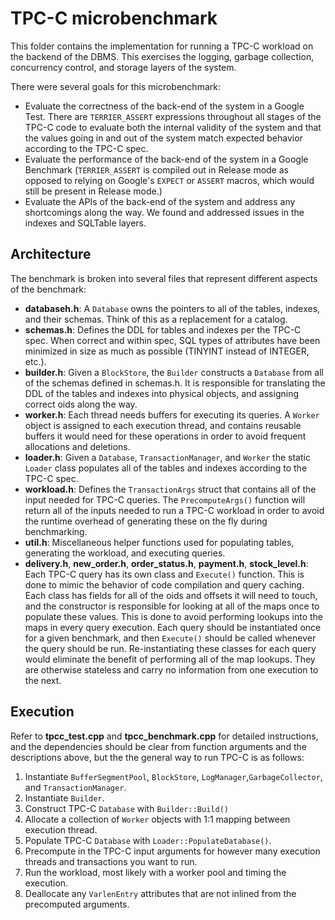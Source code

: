 # TPC-C microbenchmark

This folder contains the implementation for running a TPC-C workload on the backend of the DBMS. This exercises the
logging, garbage collection, concurrency control, and storage layers of the system.

There were several goals for this microbenchmark:
* Evaluate the correctness of the back-end of the system in a Google Test. There are `TERRIER_ASSERT` expressions
throughout all stages of the TPC-C code to evaluate both the internal validity of the system and that the values
going in and out of the system match expected behavior according to the TPC-C spec.
* Evaluate the performance of the back-end of the system in a Google Benchmark (`TERRIER_ASSERT` is compiled out in
Release mode as opposed to relying on Google's `EXPECT` or `ASSERT` macros, which would still be present in Release
mode.)
* Evaluate the APIs of the back-end of the system and address any shortcomings along the way. We found and addressed
issues in the indexes and SQLTable layers.

## Architecture

The benchmark is broken into several files that represent different aspects of the benchmark:

* **databaseh.h**: A `Database` owns the pointers to all of the tables, indexes, and their schemas. Think of this as a
replacement for a catalog.
* **schemas.h**: Defines the DDL for tables and indexes per the TPC-C spec. When correct and within spec, SQL types of
attributes have been minimized in size as much as possible (TINYINT instead of INTEGER, etc.).
* **builder.h**: Given a `BlockStore`, the `Builder` constructs a `Database` from all of the schemas defined in
schemas.h. It is responsible for translating the DDL of the tables and indexes into physical objects, and assigning
correct oids along the way.
* **worker.h**: Each thread needs buffers for executing its queries. A `Worker` object is assigned to each execution
thread, and contains reusable buffers it would need for these operations in order to avoid frequent allocations and
deletions.
* **loader.h**: Given a `Database`, `TransactionManager`, and `Worker` the static `Loader` class populates all of the
tables and indexes according to the TPC-C spec.
* **workload.h**: Defines the `TransactionArgs` struct that contains all of the input needed for TPC-C queries. The
`PrecomputeArgs()` function will return all of the inputs needed to run a TPC-C workload in order to avoid the runtime
overhead of generating these on the fly during benchmarking.
* **util.h**: Miscellaneous helper functions used for populating tables, generating the workload, and executing queries.
* **delivery.h**, **new_order.h**, **order_status.h**, **payment.h**, **stock_level.h**: Each TPC-C query has its own
class and `Execute()` function.
This is done to mimic the behavior of code compilation and query caching. Each class has
fields for all of the oids and offsets it will need to touch, and the constructor is responsible for looking at all of
the maps once to populate these values. This is done to avoid performing lookups into the maps in every query execution.
Each query should be instantiated once for a given benchmark, and then `Execute()` should be called whenever the query
should be run. Re-instantiating these classes for each query would eliminate the benefit of performing all of the map
lookups. They are otherwise stateless and carry no information from one execution to the next.

## Execution

Refer to **tpcc_test.cpp** and **tpcc_benchmark.cpp** for detailed instructions, and the dependencies should be clear
from function arguments and the descriptions above, but the the general way to run TPC-C is as follows:
1. Instantiate `BufferSegmentPool`, `BlockStore`, `LogManager`,`GarbageCollector`, and `TransactionManager`.
2. Instantiate `Builder`.
3. Construct TPC-C `Database` with `Builder::Build()`
4. Allocate a collection of `Worker` objects with 1:1 mapping between execution thread.
5. Populate TPC-C `Database` with `Loader::PopulateDatabase()`.
6. Precompute in the TPC-C input arguments for however many execution threads and transactions you want to run.
7. Run the workload, most likely with a worker pool and timing the execution.
8. Deallocate any `VarlenEntry` attributes that are not inlined from the precomputed arguments.